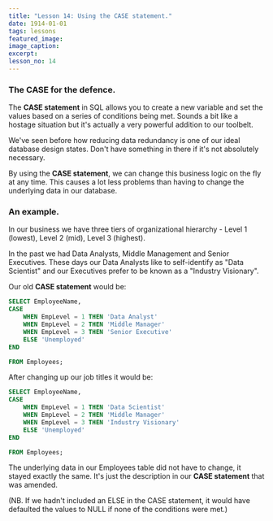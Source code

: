 ```yaml
---
title: "Lesson 14: Using the CASE statement."
date: 1914-01-01
tags: lessons
featured_image: 
image_caption: 
excerpt: 
lesson_no: 14
---
```



### The CASE for the defence.

The **CASE statement** in SQL allows you to create a new variable and set the values based on a series of conditions being met. Sounds a bit like a hostage situation but it's actually a very powerful addition to our toolbelt.

We've seen before how reducing data redundancy is one of our ideal database design states. Don't have something in there if it's not absolutely necessary.

By using the **CASE statement**, we can change this business logic on the fly at any time. This causes a lot less problems than having to change the underlying data in our database.

### An example.

In our business we have three tiers of organizational hierarchy - Level 1 (lowest), Level 2 (mid), Level 3 (highest).

In the past we had Data Analysts, Middle Management and Senior Executives. These days our Data Analysts like to self-identify as "Data Scientist" and our Executives prefer to be known as a "Industry Visionary".

Our old **CASE statement** would be:

```sql
SELECT EmployeeName,
CASE
    WHEN EmpLevel = 1 THEN 'Data Analyst'
    WHEN EmpLevel = 2 THEN 'Middle Manager'
    WHEN EmpLevel = 3 THEN 'Senior Executive'
    ELSE 'Unemployed'
END 

FROM Employees;
```

After changing up our job titles it would be:

```sql
SELECT EmployeeName,
CASE
    WHEN EmpLevel = 1 THEN 'Data Scientist'
    WHEN EmpLevel = 2 THEN 'Middle Manager'
    WHEN EmpLevel = 3 THEN 'Industry Visionary'
    ELSE 'Unemployed'
END 

FROM Employees;
```

The underlying data in our Employees table did not have to change, it stayed exactly the same. It's just the description in our **CASE statement** that was amended.

(NB. If we hadn't included an ELSE in the CASE statement, it would have defaulted the values to NULL if none of the conditions were met.)